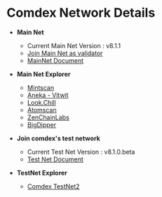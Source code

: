 # Comdex Network Details


* **Main Net** 
  * Current Main Net Version : v8.1.1
  * [Join Main Net as validator](https://github.com/comdex-official/networks/blob/main/mainnet/02-validator-post-gentx.md)
  * [MainNet Document](https://github.com/comdex-official/networks/tree/main/mainnet/comdex-1)

* **Main Net Explorer**
  * [Mintscan](https://www.mintscan.io/comdex/)
  * [Aneka - Vitwit](https://comdex.aneka.io/)
  * [Look.Chill](https://look.chillvalidation.com/comdex)
  * [Atomscan](https://atomscan.com/comdex)
  * [ZenChainLabs](https://comdex.zenscan.io/)
  * [BigDipper](http://comdex.bigdipper.live)

* **Join comdex's test network** 
  * Current Test Net Version : v8.1.0.beta
  * [Test Net Document](https://github.com/comdex-official/networks/tree/main/testnet/testnet-2/README.md)
  
  
* **TestNet Explorer**
  * [Comdex TestNet2](https://test2-explorer.comdex.one)
 

